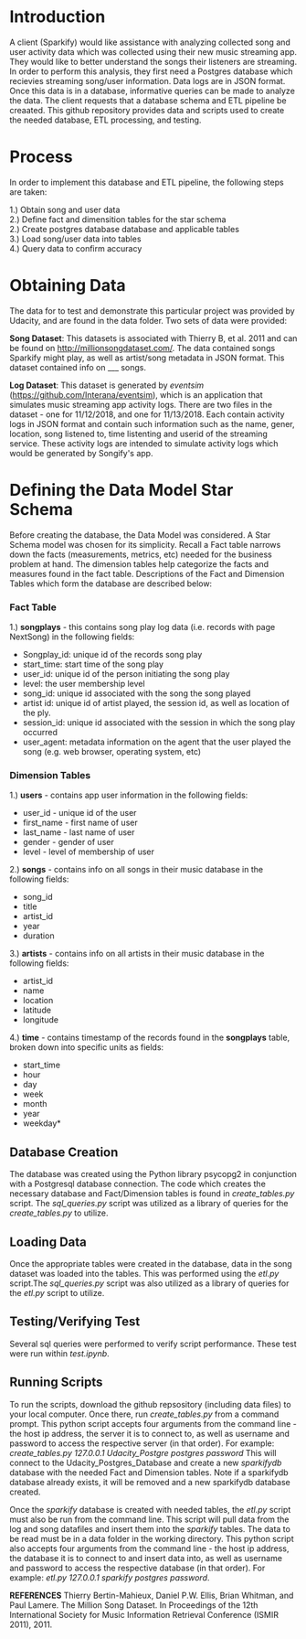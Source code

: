 
# Introduction
A client (Sparkify) would like assistance with analyzing collected song and user activity data which was collected using their new music streaming app.  They would like to better understand the songs their listeners are streaming. In order to perform this analysis, they first need a Postgres database which recievies streaming song/user information. Data logs are in JSON format. Once this data is in a database, informative queries can be made to analyze the data.  The client requests that a database schema and ETL pipeline be creaated.  This github repository provides data and scripts used to create the needed database, ETL processing, and testing. 

# Process
In order to implement this database and ETL pipeline, the following steps are taken:  

1.) Obtain song and user data  
2.) Define fact and dimensition tables for the star schema  
2.) Create postgres database database and applicable tables  
3.) Load song/user data into tables  
4.) Query data to confirm accuracy  

# Obtaining Data
The data for to test and demonstrate this particular project was provided by Udacity, and are found in the data folder. Two sets of data were provided:

**Song Dataset**: This datasets is associated with Thierry B, et al. 2011 and can be found on http://millionsongdataset.com/.  The data contained songs Sparkify might play, as well as artist/song metadata in JSON format. This dataset contained info on ___ songs.

**Log Dataset**:  This dataset is generated by *eventsim* (https://github.com/Interana/eventsim), which is an application that simulates music streaming app activity logs.  There are two files in the dataset - one for 11/12/2018, and one for 11/13/2018. Each contain activity logs in JSON format and contain such information such as the name, gener, location, song listened to, time listenting and userid of the streaming service.  These activity logs are intended to simulate activity logs which would be generated by Songify's app.


# Defining the Data Model Star Schema
Before creating the database, the Data Model was considered.  A Star Schema model was chosen for its simplicity.  Recall a Fact table narrows down the facts (measurements, metrics, etc) needed for the business problem at hand. The dimension tables  help categorize the facts and measures found in the fact table. Descriptions of the Fact and Dimension Tables which form the database are described below:

### Fact Table
1.) **songplays** - this contains song play log data (i.e. records with page NextSong) in the following fields: 
* Songplay_id: unique id of the records song play
* start_time: start time of the song play
* user_id: unique id of the person initiating the song play
* level: the user membership level
* song_id: unique id associated with the song the song played
* artist id:  unique id of artist played, the session id, as well as location of the ply.
* session_id: unique id associated with the session in which the song play occurred
* user_agent: metadata information on the agent that the user played the song (e.g. web browser, operating system, etc)

 
### Dimension Tables
1.) **users** - contains app user information in the following fields:
* user_id - unique id of the user
* first_name - first name of user
* last_name - last name of user
* gender - gender of user
* level - level of membership of user  

2.) **songs** - contains info on all songs in their music database in the following fields:  
* song_id
* title
* artist_id
* year
* duration  

3.) **artists** - contains info on all artists in their music database in the following fields:
* artist_id  
* name
* location
* latitude
* longitude

4.) **time** - contains timestamp of the records found in the **songplays** table, broken down into specific units as fields:
* start_time
* hour 
* day
* week
* month
* year
* weekday*

## Database Creation   
The database was created using the Python library psycopg2 in conjunction with a Postgresql database connection. The code which creates the necessary database and Fact/Dimension tables is found in *create_tables.py* script. The *sql_queries.py* script was utilized as a library of queries for the *create_tables.py* to utilize.


## Loading Data
Once the appropriate tables were created in the database, data in the song dataset was loaded into the tables.  This was performed using the *etl.py* script.The *sql_queries.py* script was also utilized as a library of queries for the *etl.py* script to utilize.

  
## Testing/Verifying Test
Several sql queries were performed to verify script performance.  These test were run within *test.ipynb*.  

## Running Scripts  
To run the scripts, download the github repsository (including data files) to your local computer.   Once there, run *create_tables.py* from a command prompt. This python script accepts four arguments from the command line - the host ip address, the server it is to connect to, as well as username and password to access the respective server (in that order).  For example: *create_tables.py 127.0.0.1 Udacity_Postgre postgres password* This will connect to the Udacity_Postgres_Database and create a new *sparkifydb* database with the needed Fact and Dimension tables.  Note if a sparkifydb database already exists, it will be removed and a new sparkifydb database created.

Once the *sparkify* database is created with needed tables, the *etl.py* script must also be run from the command line. This script will pull data from the log and song datafiles and insert them into the *sparkify* tables.  The data to be read must be in a data folder in the working directory.  This python script also accepts four arguments from the command line - the host ip address, the database it is to connect to and insert data into, as well as username and password to access the respective database (in that order).  For example: *etl.py 127.0.0.1 sparkify postgres password*.
    


**REFERENCES**
Thierry Bertin-Mahieux, Daniel P.W. Ellis, Brian Whitman, and Paul Lamere. 
The Million Song Dataset. In Proceedings of the 12th International Society
for Music Information Retrieval Conference (ISMIR 2011), 2011.
